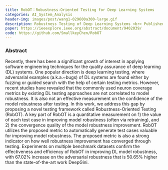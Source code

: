 ```yaml
---
title: RobOT：Robustness-Oriented Testing for Deep Learning Systems
categories: AI_System_Analysis
header-img: images/post/wang1-029600a300-large.gif
description: Robustness Testing of Deep Learning Systems <br> Published in ICSE 2021
paper: https://ieeexplore.ieee.org/abstract/document/9402039/
code: https://github.com/SmallkeyChen/RobOT
---
```



### Abstract
Recently, there has been a significant growth of interest in applying software engineering techniques for the quality assurance of deep learning (DL) systems. One popular direction is deep learning testing, where adversarial examples (a.k.a.~bugs) of DL systems are found either by fuzzing or guided search with the help of certain testing metrics. However, recent studies have revealed that the commonly used neuron coverage metrics by existing DL testing approaches are not correlated to model robustness. It is also not an effective measurement on the confidence of the model robustness after testing. In this work, we address this gap by proposing a novel testing framework called Robustness-Oriented Testing (RobOT). A key part of RobOT is a quantitative measurement on 1) the value of each test case in improving model robustness (often via retraining), and 2) the convergence quality of the model robustness improvement. RobOT utilizes the proposed metric to automatically generate test cases valuable for improving model robustness. The proposed metric is also a strong indicator on how well robustness improvement has converged through testing. Experiments on multiple benchmark datasets confirm the effectiveness and efficiency of RobOT in improving DL model robustness, with 67.02% increase on the adversarial robustness that is 50.65% higher than the state-of-the-art work DeepGini.

